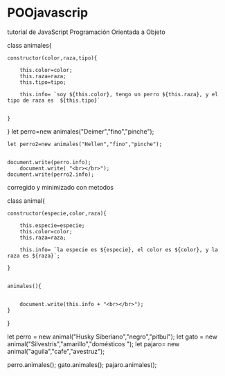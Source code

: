 # POOjavascrip
tutorial de JavaScript Programación Orientada a Objeto

class animales{

	constructor(color,raza,tipo){

		this.color=color;
		this.raza=raza;
		this.tipo=tipo;

		this.info= `soy ${this.color}, tengo un perro ${this.raza}, y el tipo de raza es  ${this.tipo}`


	}
}
	let perro=new animales("Deimer","fino","pinche");
	
	let perro2=new animales("Hellen","fino","pinche");


	document.write(perro.info);
		document.write( "<br></br>");
	document.write(perro2.info);




corregido y minimizado con metodos







class animal{

	constructor(especie,color,raza){

		this.especie=especie;
		this.color=color;
		this.raza=raza;

		this.info= `la especie es ${especie}, el color es ${color}, y la raza es ${raza}`;

	}


	animales(){


		document.write(this.info + "<br></br>");
	}

}

let perro = new animal("Husky Siberiano","negro","pitbul");
let gato = new animal("Silvestris","amarillo","domésticos ");
let pajaro= new animal("aguila","cafe","avestruz");

perro.animales();
gato.animales();
pajaro.animales();





















